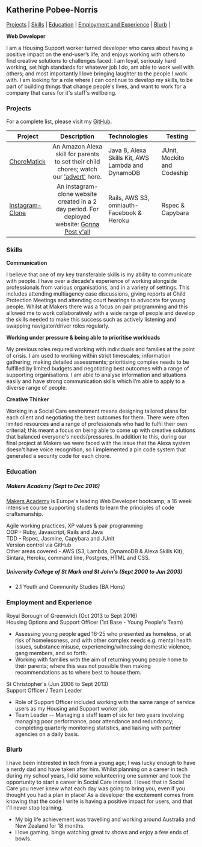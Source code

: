 ## Katherine Pobee-Norris

[Projects](#projects) | [Skills](#skills) | [Education](#education) | [Employment and Experience](#employment-and-experience) | [Blurb](#blurb) |

**Web Developer**

I am a Housing Support worker turned developer who cares about having a positive impact on the end-user’s life, and enjoys working with others to find creative solutions to challenges faced.  I am loyal, seriously hard working, set high standards for whatever job I do, am able to work well with others; and most importantly I love bringing laughter to the people I work with.  I am looking for a role where I can continue to develop my skills, to be part of building things that change people's lives, and want to work for a company that cares for it's staff's wellbeing.     

### Projects

For a complete list, please visit my [GitHub](https://github.com/KPobeeNorris?tab=repositories).


| Project                       | Description                                             | Technologies                       |  Testing                           |
| -------------------------- |:-----------------------------------------------------------------------------:|:-------------------|-------------------|
| [ChoreMatick](https://github.com/KPobeeNorris/ChoreMatick/tree/master/chorematick)      | An Amazon Alexa skill for parents to set their child chores; watch our ['advert'](https://www.youtube.com/watch?v=jK6xQBi9nB4) here.                  | Java 8, Alexa Skills Kit, AWS Lambda and DynamoDB   | JUnit, Mockito and Codeship       |
|[Instagram-Clone](https://github.com/KPobeeNorris/instagram-challenge)                   | An instagram-clone website created in a 2 day period.  For deployed website:  [Gonna Post y'all](https://gonna-post-yall.herokuapp.com/posts) | Rails, AWS S3, omniauth-Facebook & Heroku     | Rspec & Capybara                  |


### Skills

**Communication**

I believe that one of my key transferable skills is my ability to communicate with people.  I have over a decade's experience of working alongside professionals from various organisations, and in a variety of settings.  This includes attending multiagency case discussions, giving reports at Child Protection Meetings and attending court hearings to advocate for young people.  Whilst at Makers there was a focus on pair programming and this allowed me to work collaboratively with a wide range of people and develop the skills needed to make this success such as actively listening and swapping navigator/driver roles regularly. 

**Working under pressure & being able to prioritise workloads**

My previous roles required working with individuals and families at the point of crisis.  I am used to working within strict timescales; information gathering; making detailed assessments; prioritising complex needs to be fulfilled by limited budgets and negotiating best outcomes with a range of supporting organisations.  I am able to analyse information and situations easily and have strong communication skills which I’m able to apply to a diverse range of people.

**Creative Thinker**

Working in a Social Care environment means designing tailored plans for each client and negotiating the best outcomes for them.  There were often limited resources and a range of professionals who had to fulfil their own criterial; this meant a focus on being able to come up with creative solutions that balanced everyone's needs/pressures.  In addition to this, during our final project at Makers we were faced with the issue that the Alexa system doesn't have voice recognition, so I implemented a pin code system that generated a security code for each chore.

### Education

##### Makers Academy (Sept to Dec 2016)

[Makers Academy](http://employers.makersacademy.com/) is Europe's leading Web Developer bootcamp; a 16 week intensive course supporting students to learn the principles of code craftsmanship.  

Agile working practices, XP values & pair programming<br>
OOP - Ruby, Javascript, Rails and Java<br>
TDD - Rspec, Jasmine, Capybara and JUnit<br>
Version control via GitHub<br>
Other areas covered - AWS (S3, Lambda, DynamoDB & Alexa Skills Kit), Sintara, Heroku, command line, Postgres, HTML and CSS.

##### University College of St Mark and St John's (Sept 2000 to Jun 2003)

- 2.1 Youth and Community Studies (BA Hons)

### Employment and Experience

Royal Borough of Greenwich (Oct 2013 to Sept 2016)    
Housing Options and Support Officer (1st Base - Young People's Team)
- Assessing young people aged 16-25 who presented as homeless, or at risk of homelessness, and with other complex needs e.g. mental health issues, substance misuse, experiencing/witnessing domestic violence, gang members, and so forth.  
- Working with families with the aim of returning young people home to their parents; where this was not possible then making recommendations as to where best to house them.

St Christopher's (Jun 2006 to Sept 2013)   
Support Officer / Team Leader
- Role of Support Officer included working with the same range of service users as my Housing and Support worker job.
- Team Leader -- Managing a staff team of six for two years involving managing poor performance, poor attendance and redundancy; completing quarterly monitoring statistics, and liaising with partner agencies on a daily basis.


### Blurb

I have been interested in tech from a young age; I was lucky enough to have a nerdy dad and have taken after him.  Whilst planning on a career in tech during my school years, I did some volunteering one summer and took the opportunity to start a career in Social Care instead.  I loved that in Social Care you never knew what each day was going to bring you, even if you thought you had a plan in place! As a developer the excitement comes from knowing that the code I write is having a positive impact for users, and that I'll never stop learning.

- My big life achievement was travelling and working around Australia and New Zealand for 18 months.
- I love gaming, binge watching great tv shows and enjoy a few ends of bowls.
